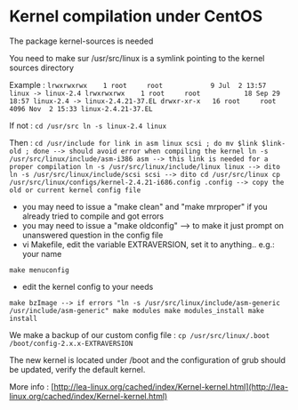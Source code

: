 # Kernel compilation under CentOS

The package kernel-sources is needed

You need to make sur /usr/src/linux is a symlink pointing to the kernel sources directory

Example :
`lrwxrwxrwx    1 root     root            9 Jul  2 13:57 linux -> linux-2.4
lrwxrwxrwx    1 root     root           18 Sep 29 18:57 linux-2.4 -> linux-2.4.21-37.EL
drwxr-xr-x   16 root     root         4096 Nov  2 15:33 linux-2.4.21-37.EL`

<!-- more -->

If not :
`cd /usr/src
ln -s linux-2.4 linux`

Then :
`cd /usr/include
for link in asm linux scsi ; do mv $link $link-old ; done --> should avoid error when compiling the kernel
ln -s /usr/src/linux/include/asm-i386 asm --> this link is needed for a proper compilation
ln -s /usr/src/linux/include/linux linux --> dito
ln -s /usr/src/linux/include/scsi scsi --> dito
cd /usr/src/linux
cp /usr/src/linux/configs/kernel-2.4.21-i686.config .config --> copy the old or current kernel config file`
- you may need to issue a "make clean" and "make mrproper" if you already tried to compile and got errors
- you may need to issue a "make oldconfig" --> to make it just prompt on unanswered question in the config file
- vi Makefile, edit the variable EXTRAVERSION, set it to anything.. e.g.: your name

`make menuconfig`
- edit the kernel config to your needs

`make bzImage --> if errors "ln -s /usr/src/linux/include/asm-generic /usr/include/asm-generic"
make modules
make modules_install
make install`

We make a backup of our custom config file :
`cp /usr/src/linux/.boot /boot/config-2.x.x-EXTRAVERSION `

The new kernel is located under /boot and the configuration of grub should be updated, verify the default kernel.

More info : [http://lea-linux.org/cached/index/Kernel-kernel.html](http://lea-linux.org/cached/index/Kernel-kernel.html)
